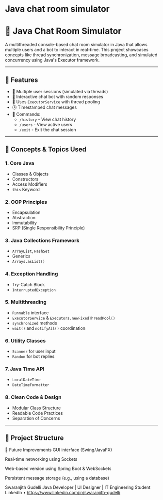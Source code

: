 # Java chat room simulator
# 💬 Java Chat Room Simulator

A multithreaded console-based chat room simulator in Java that allows multiple users and a bot to interact in real-time. This project showcases concepts like thread synchronization, message broadcasting, and simulated concurrency using Java's Executor framework.

---

## 📌 Features

- 👤 Multiple user sessions (simulated via threads)
- 🤖 Interactive chat bot with random responses
- 🧵 Uses `ExecutorService` with thread pooling
- 🕒 Timestamped chat messages
- 📜 Commands:
  - `/history` - View chat history
  - `/users` - View active users
  - `/exit` - Exit the chat session

---

## 🧠 Concepts & Topics Used

### 1. Core Java
- Classes & Objects
- Constructors
- Access Modifiers
- `this` Keyword

### 2. OOP Principles
- Encapsulation
- Abstraction
- Immutability
- SRP (Single Responsibility Principle)

### 3. Java Collections Framework
- `ArrayList`, `HashSet`
- Generics
- `Arrays.asList()`

### 4. Exception Handling
- Try-Catch Block
- `InterruptedException`

### 5. Multithreading
- `Runnable` interface
- `ExecutorService` & `Executors.newFixedThreadPool()`
- `synchronized` methods
- `wait()` and `notifyAll()` coordination

### 6. Utility Classes
- `Scanner` for user input
- `Random` for bot replies

### 7. Java Time API
- `LocalDateTime`
- `DateTimeFormatter`

### 8. Clean Code & Design
- Modular Class Structure
- Readable Code Practices
- Separation of Concerns

---

## 📂 Project Structure


🚀 Future Improvements
GUI interface (Swing/JavaFX)

Real-time networking using Sockets

Web-based version using Spring Boot & WebSockets

Persistent message storage (e.g., using a database)

Swaranjith Gudelli
Java Developer | UI Designer | IT Engineering Student
LinkedIn • https://www.linkedin.com/in/swaranjith-gudelli

